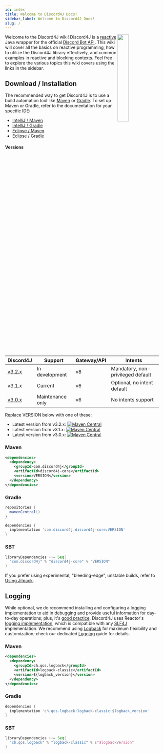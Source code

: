 ```yaml
---
id: index
title: Welcome to Discord4J Docs!
sidebar_label: Welcome to Discord4J Docs!
slug: /
---
```


<img align="right" src="img/logo.svg" width="27%" />

Welcome to the Discord4J wiki! Discord4J is a [reactive](https://www.reactivemanifesto.org/) Java wrapper for the official [Discord Bot API](https://discordapp.com/developers/docs/intro). This wiki will cover all the basics on reactive programming, how to utilize the Discord4J library effectively, and common examples in reactive and blocking contexts. Feel free to explore the various topics this wiki covers using the links in the sidebar.

## Download / Installation

The recommended way to get Discord4J is to use a build automation tool like [Maven](https://maven.apache.org/) or [Gradle](https://gradle.org/). To set up Maven or Gradle, refer to the documentation for your specific IDE:

- [IntelliJ / Maven](https://www.jetbrains.com/help/idea/maven-support.html)
- [IntelliJ / Gradle](https://www.jetbrains.com/help/idea/getting-started-with-gradle.html)
- [Eclipse / Maven](http://www.vogella.com/tutorials/EclipseMaven/article.html)
- [Eclipse / Gradle](http://www.vogella.com/tutorials/EclipseGradle/article.html)

#### Versions

| Discord4J                                                    | Support          | Gateway/API | Intents                           |
| ------------------------------------------------------------ | ---------------- | ----------- | --------------------------------- |
| [v3.2.x](https://github.com/Discord4J/Discord4J/tree/master) | In development   | v8          | Mandatory, non-privileged default |
| [v3.1.x](https://github.com/Discord4J/Discord4J/tree/3.1.x)  | Current          | v6          | Optional, no intent default       |
| [v3.0.x](https://github.com/Discord4J/Discord4J/tree/3.0.x)  | Maintenance only | v6          | No intents support                |

Replace VERSION below with one of these:

- Latest version from v3.2.x: [![Maven Central](https://img.shields.io/maven-central/v/com.discord4j/discord4j-core/3.2.svg?style=flat-square)](https://search.maven.org/artifact/com.discord4j/discord4j-core)
- Latest version from v3.1.x: [![Maven Central](https://img.shields.io/maven-central/v/com.discord4j/discord4j-core/3.1.svg?style=flat-square)](https://search.maven.org/artifact/com.discord4j/discord4j-core)
- Latest version from v3.0.x: [![Maven Central](https://img.shields.io/maven-central/v/com.discord4j/discord4j-core/3.0.svg?style=flat-square)](https://search.maven.org/artifact/com.discord4j/discord4j-core)

### Maven

```xml
<dependencies>
  <dependency>
    <groupId>com.discord4j</groupId>
    <artifactId>discord4j-core</artifactId>
    <version>VERSION</version>
  </dependency>
</dependencies>
```

### Gradle

```groovy
repositories {
  mavenCentral()
}

dependencies {
  implementation 'com.discord4j:discord4j-core:VERSION'
}
```

### SBT

```scala
libraryDependencies ++= Seq(
  "com.discord4j" % "discord4j-core" % "VERSION"
)
```

If you prefer using experimental, "bleeding-edge", unstable builds, refer to [Using Jitpack](using-jitpack).

## Logging

While optional, we do recommend installing and configuring a logging implementation to aid in debugging and provide useful information for day-to-day operations; plus, it's [good practice](https://softwareengineering.stackexchange.com/questions/37294/logging-why-and-what). Discord4J uses Reactor's [logging implementation](https://projectreactor.io/docs/core/release/reference/#_logging_a_sequence), which is compatible with any [SLF4J](https://www.slf4j.org/) implementation. We recommend using [Logback](https://logback.qos.ch/) for maximum flexibility and customization; check our dedicated [Logging](logging) guide for details.

### Maven

```xml
<dependencies>
  <dependency>
    <groupId>ch.qos.logback</groupId>
    <artifactId>logback-classic</artifactId>
    <version>${logback_version}</version>
  </dependency>
</dependencies>
```

### Gradle

```groovy
dependencies {
  implementation 'ch.qos.logback:logback-classic:$logback_version'
}
```

### SBT

```scala
libraryDependencies ++= Seq(
  "ch.qos.logback" % "logback-classic" % s"$logbackVersion"
)
```
